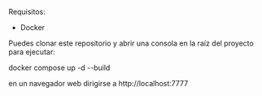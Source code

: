Requisitos:

- Docker

Puedes clonar este repositorio y abrir una consola en la raíz del proyecto para ejecutar:

docker compose up -d --build

en un navegador web dirigirse a http://localhost:7777